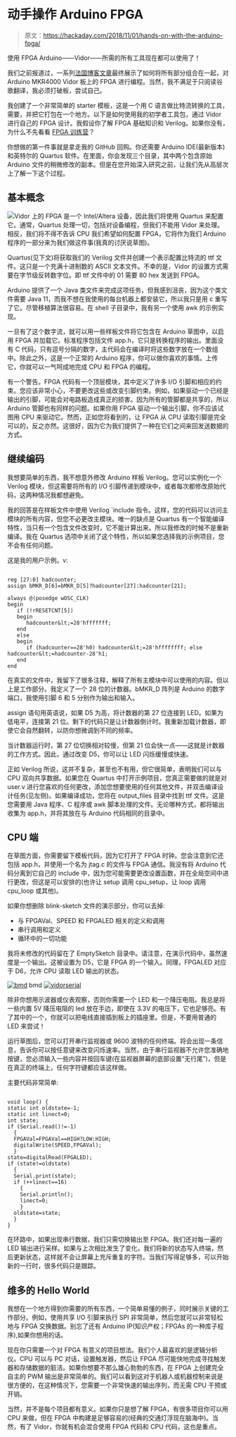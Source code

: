 # 动手操作 Arduino FPGA

> 原文：<https://hackaday.com/2018/11/01/hands-on-with-the-arduino-fpga/>

使用 FPGA Arduino——Vidor——所需的所有工具现在都可以使用了！

我们之前报道过，一系列[法国博客文章](https://hackaday.com/2018/10/14/flash-arduino-vidor-fpga-instructions-hit-france/)最终展示了如何将所有部分组合在一起，对 Arduino MKR4000 Vidor 板上的 FPGA 进行编程。当然，我不满足于只阅读谷歌翻译，我必须打破板，尝试自己。

我创建了一个非常简单的 starter 模板，这是一个用 C 语言做比特流转换的工具，需要，并把它打包在一个地方。以下是如何使用我的初学者工具包，通过 Vidor 进行自己的 FPGA 设计。我假设你了解 FPGA 基础知识和 Verilog。如果你没有，为什么不先看看 [FPGA 训练营](https://hackaday.com/2018/08/06/learn-fpga-fast-with-hackadays-fpga-boot-camp/)？

你想做的第一件事就是拿走我的 GitHub 回购。你还需要 Arduino IDE(最新版本)和英特尔的 Quartus 软件。在里面，你会发现三个目录，其中两个包含原始 Arduino 文件的稍微修改的副本。但是在您开始深入研究之前，让我们先从高层次上了解一下这个过程。

## 基本概念

[![](img/5392cd513a7b9f3f29398b4a1fd939ca.png)](https://hackaday.com/wp-content/uploads/2018/10/quartus.png)Vidor 上的 FPGA 是一个 Intel/Altera 设备，因此我们将使用 Quartus 来配置它。通常，Quartus 处理一切，包括对设备编程，但我们不能用 Vidor 来处理。相反，我们将不得不告诉 CPU 我们希望如何配置 FPGA，它将作为我们 Arduino 程序的一部分来为我们做这件事(我真的讨厌说草图)。

Quartus(见下文)将获取我们的 Verilog 文件并创建一个表示配置比特流的 ttf 文件。这只是一个充满十进制数的 ASCII 文本文件。不幸的是，Vidor 的设置方式需要在字节级反转数字位。即 ttf 文件中的 01 需要 80 hex 发送到 FPGA。

Arduino 提供了一个 Java 类文件来完成这项任务，但我感到沮丧，因为这个类文件需要 Java 11，而我不想在我使用的每台机器上都安装它，所以我只是用 c 重写了它。尽管移植算法很容易。在 shell 子目录中，我有另一个使用 awk 的示例实现。

一旦有了这个数字流，就可以用一些样板文件将它包含在 Arduino 草图中，以启用 FPGA 并加载它。标准程序包括文件 app.h，它只是转换程序的输出。里面没有 C 代码，只有逗号分隔的数字，主代码会在编译时将这些数字放在一个数组中。除此之外，这是一个正常的 Arduino 程序，你可以做你喜欢的事情。上传它，你就可以一气呵成地完成 CPU 和 FPGA 的编程。

有一个警告。FPGA 代码有一个顶层模块，其中定义了许多 I/O 引脚和相应的约束。您应该非常小心，不要更改这些或改变引脚约束。例如，如果驱动一个已经是输出的引脚，可能会对电路板造成真正的损害。因为所有的管脚都是共享的，所以 Arduino 管脚也有同样的问题。如果你用 FPGA 驱动一个输出引脚，你不应该试图用 CPU 来驱动它。然而，正如您将看到的，让 FPGA 从 CPU 读取引脚是完全可以的，反之亦然。这很好，因为它为我们提供了一种在它们之间来回发送数据的方式。

## 继续编码

我想要简单的东西，我不想意外修改 Arduino 样板 Verilog。您可以实例化一个 Verilog 模块，但这需要将所有的 I/O 引脚传递到模块中，或者每次都修改原始代码，这两种情况我都想避免。

我的回答是在样板文件中使用 Verilog `include 指令。这样，您的代码可以访问主模块的所有内容，但您不必更改主模块。唯一的缺点是 Quartus 有一个智能编译特性，当只有一个包含文件改变时，它不能计算出来。所以我修改的时候不是重新编译。我在 Quartus 选项中关闭了这个特性，所以如果您选择我的示例项目，您不会有任何问题。

这是我的用户示例。v:

```

reg [27:0] hadcounter;
assign bMKR_D[6]=bMKR_D[5]?hadcounter[27]:hadcounter[21];

always @(posedge wOSC_CLK)
begin
   if (!rRESETCNT[5])
   begin
      hadcounter&lt;=28'hfffffff;
   end
   else
   begin
      if (hadcounter==28'h0) hadcounter&lt;=28'hffffffff; else hadcounter&lt;=hadcounter-28'h1;
   end
end

```

在真实的文件中，我留下了很多注释，解释了所有主模块中可以使用的内容。但以上是工作部分。我定义了一个 28 位的计数器。bMKR_D 阵列是 Arduino 的数字端口，我使用引脚 6 和 5 分别作为输出和输入。

assign 语句用英语说，如果 D5 为高，将计数器的第 27 位连接到 LED。如果为低电平，连接第 21 位。剩下的代码只是让计数器倒计时。我重新加载计数器，即使它会自然翻转，以防你想微调到不同的频率。

当计数器运行时，第 27 位切换相对较慢，但第 21 位会快一点——这就是计数器的工作方式。因此，通过改变 D5，你可以让 LED 闪烁缓慢或快速。

正如 Verilog 所说，这并不复杂，甚至也不有用，但它很简单，表明我们可以与 CPU 双向共享数据。如果您在 Quartus 中打开示例项目，您真正需要做的就是对 user.v 进行您喜欢的任何更改，添加您想要使用的任何其他文件，并双击编译设计任务(见左侧)。如果编译成功，您将在 output_files 目录中找到 ttf 文件。这是您需要用 Java 程序、C 程序或 awk 脚本处理的文件。无论哪种方式，都将输出收集为 app.h，并将其放在与 Arduino 代码相同的目录中。

## CPU 端

在草图方面，你需要留下模板代码，因为它打开了 FPGA 时钟。您会注意到它还包括 app.h，并使用一个名为 jtag.c 的文件与 FPGA 通信。我没有将 Arduino 代码分离到它自己的 include 中，因为您可能需要更改设置函数，并在全局空间中进行更改，但这是可以安排的(也许让 setup 调用 cpu_setup，让 loop 调用 cpu_loop 或其他)。

如果你想删除 blink-sketch 文件的演示部分，你可以去掉:

*   与 FPGAVal、SPEED 和 FPGALED 相关的定义和调用
*   串行调用和定义
*   循环中的一切功能

我将未修改的代码留在了 EmptySketch 目录中。请注意，在演示代码中，虽然速度是一个输出。这被设置为 D5，它是 FPGA 的一个输入。同理，FPGALED 对应于 D6，允许 CPU 读取 LED 输出的状态。

 [![bmd](img/17a4f5aaae8fac2b3984479d76f0adfd.png "bmd")](https://hackaday.com/2018/11/01/hands-on-with-the-arduino-fpga/bmd/) bmd [![vidorserial](img/91bf5f54ad3a2790543701fbb675b9c2.png "vidorserial")](https://hackaday.com/2018/11/01/hands-on-with-the-arduino-fpga/vidorserial/) 

除非你想用示波器或仪表观察，否则你需要一个 LED 和一个降压电阻。我总是将一些内置 5V 降压电阻的 led 放在手边，即使在 3.3V 的电压下，它也足够亮。有了其中的一个，你就可以把电线直接插到板上的插座里。但是，不要用普通的 LED 来尝试！

运行草图后，您可以打开串行监视器或 9600 波特的任何终端。将会出现一条信息，告诉你可以按任意键来改变闪烁速率。当然，由于串行监视器不允许您准确地按键，您必须输入一些内容并按回车键(在监视器屏幕的底部设置“无行尾”)，但是在真正的终端上，任何字符键都应该这样做。

主要代码非常简单:

```

void loop() {
static int oldstate=-1;
static int linect=0;
int state;
if (Serial.read()!=-1)
  {
  FPGAVal=FPGAVal==HIGH?LOW:HIGH;
  digitalWrite(SPEED,FPGAVal);
  }
state=digitalRead(FPGALED);
if (state!=oldstate)
  {
  Serial.print(state);
  if (++linect==16)
    {
    Serial.println();
    linect=0;
    }
  oldstate=state;
  }
}
```

在环路中，如果出现串行数据，我们只需切换输出至 FPGA。我们还对每一遍的 LED 输出进行采样。如果与上次相比发生了变化，我们将新的状态写入终端，然后更新状态，这样就不会让屏幕上充斥重复的字符。当我们写得足够多，可以开始新的一行时，很多代码只是跟踪。

## 维多的 Hello World

我想在一个地方得到你需要的所有东西，一个简单易懂的例子，同时展示关键的工作部分。例如，使用共享 I/O 引脚来执行 SPI 非常简单，然后您就可以非常轻松地与 FPGA 交换数据。别忘了还有 Arduino IP(知识产权；FPGAs 的一种库子程序),如果你想用的话。

现在你只需要一个对 FPGA 有意义的项目想法。我们个人最喜欢的是逻辑分析仪。CPU 可以与 PC 对话，设置触发器，然后让 FPGA 尽可能快地完成寻找触发器和存储数据的脏活。如果你想要不那么雄心勃勃的东西，在 FPGA 上创建完全自主的 PWM 输出是非常简单的。我们可以看到这对于机器人或机器控制来说是很方便的，在这种情况下，您需要一个非常快速的输出序列，而无需 CPU 干预或开销。

当然，并不是每个项目都有意义。如果你只是想了解 FPGA，有很多项目你可以用 CPU 来做，但在 FPGA 中构建是足够容易的(经典的交通灯浮现在脑海中)。当然，有了 Vidor，你就有机会混合使用 FPGA 代码和 CPU 代码，这也是重点。